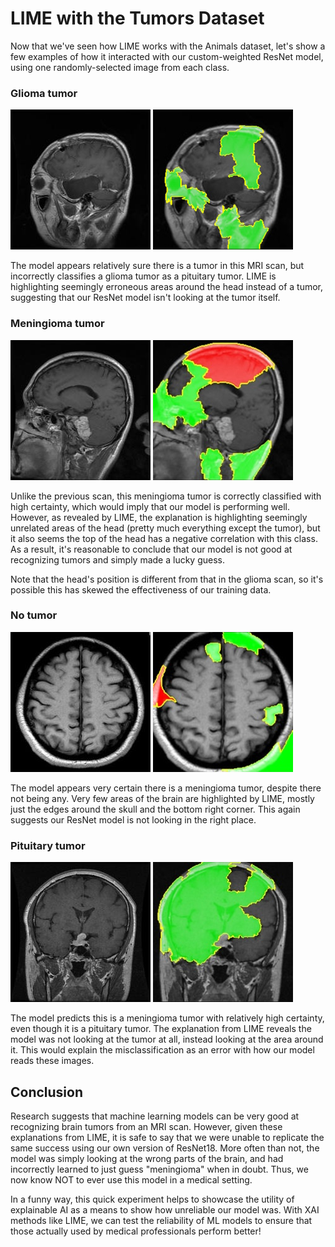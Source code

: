 # LIME with the Tumors Dataset

Now that we've seen how LIME works with the Animals dataset, let's show a few examples of how it interacted with our custom-weighted ResNet model, using one randomly-selected image from each class.

### Glioma tumor

![Glioma](/img/lime/glioma_tumor-0.jpg "An MRI scan of a glioma tumor, predicted to be a pituitary tumor with 0.65 certainty")
![Glioma - LIME](/img/lime/glioma_tumor-0-lime.jpg "ResNet prediction explained by LIME")

The model appears relatively sure there is a tumor in this MRI scan, but incorrectly classifies a glioma tumor as a pituitary tumor. LIME is highlighting seemingly erroneous areas around the head instead of a tumor, suggesting that our ResNet model isn't looking at the tumor itself.

### Meningioma tumor

![Meningioma](/img/lime/meningioma_tumor-45.jpg "An MRI scan of a meningioma tumor, predicted to be a meningioma tumor with 0.84 certainty")
![Meningioma - LIME](/img/lime/meningioma_tumor-45-lime.jpg "ResNet prediction explained by LIME")

Unlike the previous scan, this meningioma tumor is correctly classified with high certainty, which would imply that our model is performing well. However, as revealed by LIME, the explanation is highlighting seemingly unrelated areas of the head (pretty much everything except the tumor), but it also seems the top of the head has a negative correlation with this class. As a result, it's reasonable to conclude that our model is not good at recognizing tumors and simply made a lucky guess.

Note that the head's position is different from that in the glioma scan, so it's possible this has skewed the effectiveness of our training data.

### No tumor

![No tumor](/img/lime/no_tumor-97.jpg "An MRI scan of a brain with no tumor, predicted to be a meningioma tumor with 1.0 certainty")
![No tumor - LIME](/img/lime/no_tumor-97-lime.jpg "ResNet prediction explained by LIME")

The model appears very certain there is a meningioma tumor, despite there not being any. Very few areas of the brain are highlighted by LIME, mostly just the edges around the skull and the bottom right corner. This again suggests our ResNet model is not looking in the right place.

### Pituitary tumor

![Pituitary](/img/lime/pituitary_tumor-135.jpg "An MRI scan of a pituitary tumor, predicted to be a meningioma tumor with 0.67 certainty")
![Pituitary - LIME](/img/lime/pituitary_tumor-135-lime.jpg "ResNet prediction explained by LIME")

The model predicts this is a meningioma tumor with relatively high certainty, even though it is a pituitary tumor. The explanation from LIME reveals the model was not looking at the tumor at all, instead looking at the area around it. This would explain the misclassification as an error with how our model reads these images.

## Conclusion

Research suggests that machine learning models can be very good at recognizing brain tumors from an MRI scan. However, given these explanations from LIME, it is safe to say that we were unable to replicate the same success using our own version of ResNet18. More often than not, the model was simply looking at the wrong parts of the brain, and had incorrectly learned to just guess "meningioma" when in doubt. Thus, we now know NOT to ever use this model in a medical setting.

In a funny way, this quick experiment helps to showcase the utility of explainable AI as a means to show how unreliable our model was. With XAI methods like LIME, we can test the reliability of ML models to ensure that those actually used by medical professionals perform better!